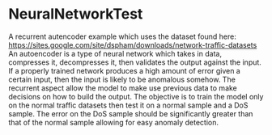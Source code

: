 # NeuralNetworkTest

A recurrent autencoder example which uses the dataset found here: https://sites.google.com/site/dspham/downloads/network-traffic-datasets
An autoencoder is a type of neural network which takes in data, compresses it, decompresses it, then validates the output against the 
input. If a properly trained network produces a high amount of error given a certain input, then the input is likely to be anomalous 
somehow. The recurrent aspect allow the model to make use previous data to make decisions on how to build the output. The objective is to
train the model only on the normal traffic datasets then test it on a normal sample and a DoS sample. The error on the DoS sample should 
be significantly greater than that of the normal sample allowing for easy anomaly detection.
